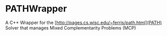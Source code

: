 # PATHWrapper
A C++ Wrapper for the [http://pages.cs.wisc.edu/~ferris/path.html](PATH) Solver that manages Mixed Complementarity Problems (MCP)
